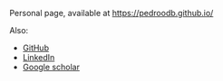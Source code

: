 Personal page, available at https://pedroodb.github.io/

Also:

- [GitHub](https://github.com/pedroodb)
- [LinkedIn](https://www.linkedin.com/in/pedro-dal-bianco-306869155/)
- [Google scholar](https://scholar.google.com/citations?user=U7hFSagAAAAJ&hl=en)
